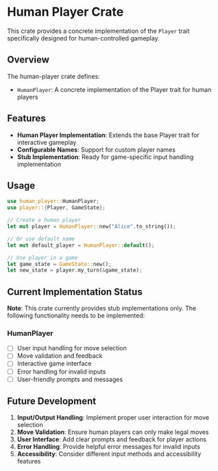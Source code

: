 # Human Player Crate

This crate provides a concrete implementation of the `Player` trait specifically designed for human-controlled gameplay.

## Overview

The human-player crate defines:

- `HumanPlayer`: A concrete implementation of the Player trait for human players

## Features

- **Human Player Implementation**: Extends the base Player trait for interactive gameplay
- **Configurable Names**: Support for custom player names
- **Stub Implementation**: Ready for game-specific input handling implementation

## Usage

```rust
use human_player::HumanPlayer;
use player::{Player, GameState};

// Create a human player
let mut player = HumanPlayer::new("Alice".to_string());

// Or use default name
let mut default_player = HumanPlayer::default();

// Use player in a game
let game_state = GameState::new();
let new_state = player.my_turn(&game_state);
```

## Current Implementation Status

**Note**: This crate currently provides stub implementations only. The following functionality needs to be implemented:

### HumanPlayer

- [ ] User input handling for move selection
- [ ] Move validation and feedback
- [ ] Interactive game interface
- [ ] Error handling for invalid inputs
- [ ] User-friendly prompts and messages

## Future Development

1. **Input/Output Handling**: Implement proper user interaction for move selection
2. **Move Validation**: Ensure human players can only make legal moves
3. **User Interface**: Add clear prompts and feedback for player actions
4. **Error Handling**: Provide helpful error messages for invalid inputs
5. **Accessibility**: Consider different input methods and accessibility features
